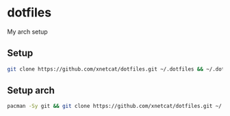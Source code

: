 # dotfiles

 My arch setup

## Setup

```sh
git clone https://github.com/xnetcat/dotfiles.git ~/.dotfiles && ~/.dotfiles/install.sh
```

## Setup arch

```bash
pacman -Sy git && git clone https://github.com/xnetcat/dotfiles.git ~/.dotfiles && cd ~/.dotfiles && chmod +x ./arch-setup.sh && ./arch-setup.sh
